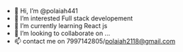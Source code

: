 - 👋 Hi, I’m @polaiah441
- 👀 I’m interested Full stack developement
- 🌱 I’m currently learning React js
- 💞️ I’m looking to collaborate on ...
- 📫 contact me on 7997142805/polaiah2118@gmail.com

<!---
polaiah441/polaiah441 is a ✨ special ✨ repository because its `README.md` (this file) appears on your GitHub profile.
You can click the Preview link to take a look at your changes.
--->
